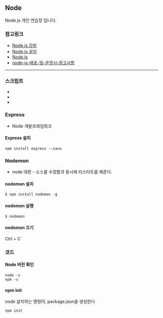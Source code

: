 ## Node
Node.js 개인 연습장 입니다.

### 참고링크
* [Node.js 강좌](http://m.blog.naver.com/azure0777/220461355508)
* [Node.js 설치](http://m.blog.naver.com/azure0777/220464281360)
* [Node.js](https://nodejs.org/en/)
* [node-js-배포-및-운영시-참고사항](http://avilos.codes/server/nodejs/node-js-%EB%B0%B0%ED%8F%AC-%EB%B0%8F-%EC%9A%B4%EC%98%81%EC%8B%9C-%EC%B0%B8%EA%B3%A0%EC%82%AC%ED%95%AD/)

---

### 스크립트
* []()
* []()
* []()


### Express
* Node 개발프레임워크 
#### Express 설치
```
npm install express --save
```

### Nodemon
* node 데몬 - 소스를 수정함과 동시에 리스타트를 해준다.
#### nodemon 설치
```
$ npm install nodemon -g	
```
#### nodemon 실행
```
$ nodemon
```
#### nodemon 끄기
Ctrl + C


### 코드
#### Node 버전 확인
```
node -v
npm -v
```
#### npm init
node 설치하는 명령어, package.json을 생성한다
```
npm init
```

